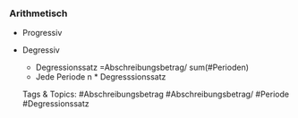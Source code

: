 ### Arithmetisch

- Progressiv 
- Degressiv

	- Degressionssatz =Abschreibungsbetrag/ sum(#Perioden)
	- Jede Periode n * Degresssionssatz

   Tags & Topics:
   #Abschreibungsbetrag
   #Abschreibungsbetrag/
   #Periode
   #Degressionssatz